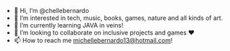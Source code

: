 - 👋 Hi, I’m @chellebernardo
- 👀 I’m interested in tech, music, books, games, nature and all kinds of art.
- 🌱 I’m currently learning JAVA in veins!
- 💞️ I’m looking to collaborate on inclusive projects and games ♥
- 📫 How to reach me michellebernardo13@hotmail.com!

<!---
chellebernardo/chellebernardo is a ✨ special ✨ repository because its `README.md` (this file) appears on your GitHub profile.
You can click the Preview link to take a look at your changes.
--->
